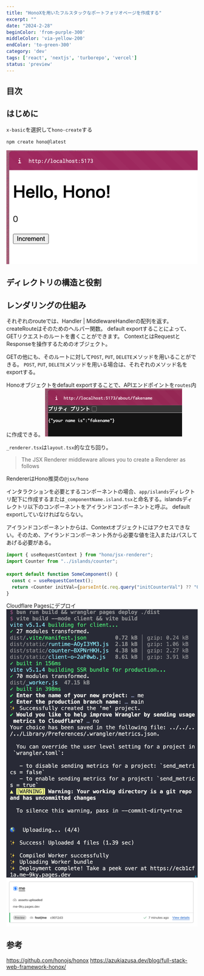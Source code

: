 ```yaml
---
title: "HonoXを用いたフルスタックなポートフォリオページを作成する"
excerpt: ""
date: "2024-2-28"
beginColor: 'from-purple-300'
middleColor: 'via-yellow-200'
endColor: 'to-green-300'
category: 'dev'
tags: ['react', 'nextjs', 'turborepo', 'vercel']
status: 'preview'
---
```

## 目次

## はじめに

`x-basic`を選択して`hono-create`する
```bash
npm create hono@latest
```

![alt text](image-1.png)

## ディレクトリの構造と役割

## レンダリングの仕組み
それぞれのrouteでは、Handler | MiddlewareHandlerの配列を返す。
createRouteはそのためのヘルパー関数。
default exportすることによって、GETリクエストのルートを書くことができます。
ContextとはRequestとResponseを操作するためのオブジェクト。

GETの他にも、そのルートに対して`POST`, `PUT`, `DELETE`メソッドを用いることができる。
`POST`, `PUT`, `DELETE`メソッドを用いる場合は、それぞれのメソッド名をexportする。

Honoオブジェクトをdefault exportすることで、APIエンドポイントを`routes`内に作成できる。
![alt text](image.png)

`_renderer.tsx`は`layout.tsx`的な立ち回り。

> The JSX Renderer middleware allows you to create a Renderer as follows

RendererはHono推奨の`@jsx/hono`


インタラクションを必要とするコンポーネントの場合、`app/islands`ディレクトリ配下に作成するまたは`_componentName.island.tsx`と命名する。islandsディレクトリ以下のコンポーネントをアイランドコンポーネントと呼ぶ。
default exportしていなければならない。

アイランドコンポーネントからは、Contextオブジェクトにはアクセスできない。そのため、アイランドコンポーネント外から必要な値を注入またはパスしてあげる必要がある。
```ts
import { useRequestContext } from "hono/jsx-renderer";
import Counter from "../islands/counter";

export default function SomeComponent() {
  const c = useRequestContext();
  return <Counter initVal={parseInt(c.req.query("initCounterVal") ?? "0")} />;
}
```

Cloudflare Pagesにデプロイ
![alt text](image-3.png)
![alt text](image-2.png)


## 参考
https://github.com/honojs/honox
https://azukiazusa.dev/blog/full-stack-web-framework-honox/